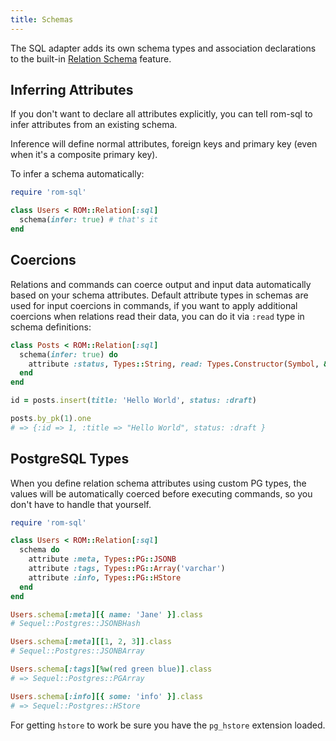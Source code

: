 ```yaml
---
title: Schemas
---
```


The SQL adapter adds its own schema types and association declarations to the built-in [Relation Schema](//guide/core-concepts/schemas) feature.

## Inferring Attributes

If you don't want to declare all attributes explicitly, you can tell rom-sql to infer attributes from an existing schema.

Inference will define normal attributes, foreign keys and primary key (even when it's a composite primary key).

To infer a schema automatically:

```ruby
require 'rom-sql'

class Users < ROM::Relation[:sql]
  schema(infer: true) # that's it
end
```

## Coercions

Relations and commands can coerce output and input data automatically based on your schema attributes. Default attribute types in schemas are used for input coercions in commands, if you want to apply additional coercions when relations read their data, you can do it via `:read` type in schema definitions:

```ruby
class Posts < ROM::Relation[:sql]
  schema(infer: true) do
    attribute :status, Types::String, read: Types.Constructor(Symbol, &:to_sym)
  end
end

id = posts.insert(title: 'Hello World', status: :draft)

posts.by_pk(1).one
# => {:id => 1, :title => "Hello World", status: :draft }
```

## PostgreSQL Types

When you define relation schema attributes using custom PG types, the values will be automatically coerced before executing commands, so you don't have to handle that yourself.

```ruby
require 'rom-sql'

class Users < ROM::Relation[:sql]
  schema do
    attribute :meta, Types::PG::JSONB
    attribute :tags, Types::PG::Array('varchar')
    attribute :info, Types::PG::HStore
  end
end

Users.schema[:meta][{ name: 'Jane' }].class
# Sequel::Postgres::JSONBHash

Users.schema[:meta][[1, 2, 3]].class
# Sequel::Postgres::JSONBArray

Users.schema[:tags][%w(red green blue)].class
# => Sequel::Postgres::PGArray

Users.schema[:info][{ some: 'info' }].class
# => Sequel::Postgres::HStore
```

For getting `hstore` to work be sure you have the `pg_hstore` extension loaded.
